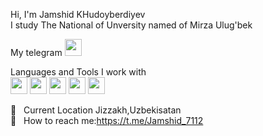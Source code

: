 Hi, I'm Jamshid KHudoyberdiyev <br>
I study The National of Unversity named of Mirza Ulug'bek <br>

My telegram <a href="https://t.me/Jamshid_7112">
<img src="https://cdn.imgbin.com/7/16/13/imgbin-telegram-logo-computer-icons-telegram-video-application-logo-EGBC48chWpRZ7QvBXgp84e9z8.jpg" width="27px">
</a>


Languages and Tools I work with  <br>
<code><img src="https://cdn.pixabay.com/photo/2017/08/05/11/16/logo-2582748_1280.png" width="27px"></code>
<code><img src="https://cdn.pixabay.com/photo/2017/08/05/11/16/logo-2582747_640.png" width="27px"></code>
<code><img src="https://www.pngkey.com/png/full/550-5509803_js-logo-javascript-logo-circle-png.png" width="27px"></code>
<code><img src="https://mpng.subpng.com/20180720/kha/kisspng-react-javascript-library-redux-user-interface-tesseract-5b52265cc83931.4218499515321104288201.jpg" width="27px"></code>
<code><img src="https://icon-library.com/images/bootstrap-icon-png/bootstrap-icon-png-28.jpg" width="27px"></code>
<br>

📍 &nbsp; Current Location Jizzakh,Uzbekisatan <br>
📧 &nbsp; How to reach me:https://t.me/Jamshid_7112<br>
